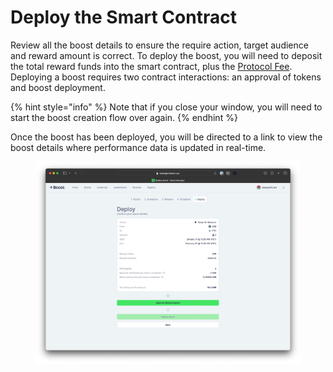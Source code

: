 # Deploy the Smart Contract

Review all the boost details to ensure the require action, target audience and reward amount is correct. To deploy the boost, you will need to deposit the total reward funds into the smart contract, plus the [Protocol Fee](../../protocol-concepts/protocol-fees.md). Deploying a boost requires two contract interactions: an approval of tokens and boost deployment.&#x20;

{% hint style="info" %}
Note that if you close your window, you will need to start the boost creation flow over again.
{% endhint %}

Once the boost has been deployed, you will be directed to a link to view the boost details where performance data is updated in real-time.

<figure><img src="../../.gitbook/assets/deploy_flow06.png" alt=""><figcaption></figcaption></figure>
